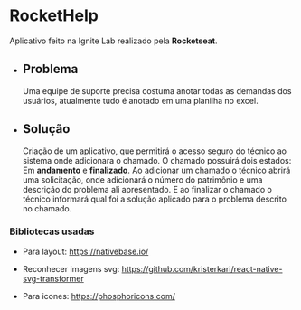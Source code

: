 # RocketHelp

Aplicativo feito na Ignite Lab realizado pela **Rocketseat**.

- ## Problema

    Uma equipe de suporte precisa costuma anotar todas as demandas dos usuários, atualmente tudo é anotado em uma planilha no excel.

- ## Solução

    Criação de um aplicativo, que permitirá o acesso seguro do técnico ao sistema onde adicionara o chamado. O chamado possuirá dois estados: Em **andamento** e **finalizado**.
    Ao adicionar um chamado o técnico abrirá uma solicitação, onde adicionará o número do patrimônio e uma descrição do problema ali apresentado. E
    ao finalizar o chamado o técnico informará qual foi a solução aplicado para o problema descrito no chamado.

### Bibliotecas usadas

- Para layout:
    <https://nativebase.io/>

- Reconhecer imagens svg:
    <https://github.com/kristerkari/react-native-svg-transformer>

- Para icones:
    <https://phosphoricons.com/>
